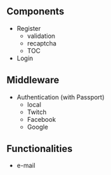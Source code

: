 ## Components
  - Register
    - validation
    - recaptcha
    - TOC
  - Login

## Middleware
  - Authentication (with Passport)
    - local
    - Twitch
    - Facebook
    - Google

## Functionalities
  - e-mail
